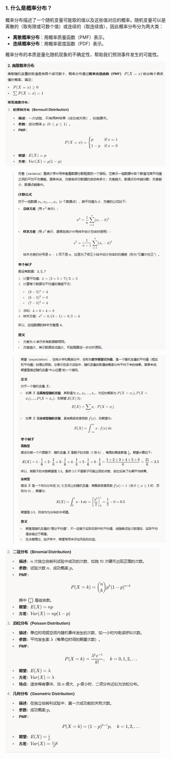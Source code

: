 ### 1. **什么是概率分布？**

概率分布描述了一个随机变量可能取的值以及这些值对应的概率。随机变量可以是离散的（取有限或可数个值）或连续的（取连续值），因此概率分布分为两大类：

-   **离散概率分布**：用概率质量函数（PMF）表示。
-   **连续概率分布**：用概率密度函数（PDF）表示。

概率分布的本质是量化随机现象的不确定性，帮助我们预测事件发生的可能性。

![enter image description here](https://github.com/xiaohuidu/AI/blob/master/images/171.png)

> ![enter image description here](https://github.com/xiaohuidu/AI/blob/master/images/172.png)

> ![enter image description here](https://github.com/xiaohuidu/AI/blob/master/images/173.png)

![enter image description here](https://github.com/xiaohuidu/AI/blob/master/images/174.png)
<!--stackedit_data:
eyJoaXN0b3J5IjpbLTYxNjIzNzkyNywtMTczNzk3OTk2MywtMT
I1MDU5OTAzMiw3ODk4MjU4NzAsMTc4Mjg0MzYzNV19
-->